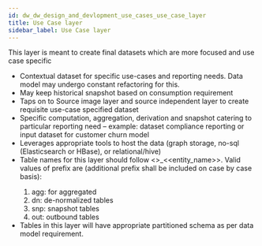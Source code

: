 ```yaml
---
id: dw_dw_design_and_devlopment_use_cases_use_case_layer
title: Use Case layer
sidebar_label: Use Case layer
---
```


This layer is meant to create final datasets which are more focused and use case specific

* Contextual dataset for specific use-cases and reporting needs. Data model may undergo constant refactoring for this.
* May keep historical snapshot based on consumption requirement
* Taps on to Source image layer and source independent layer to create requisite use-case specified dataset
* Specific computation, aggregation, derivation and snapshot catering to particular reporting need – example: dataset compliance reporting or input dataset for customer churn model
* Leverages appropriate tools to host the data (graph storage, no-sql (Elasticsearch or HBase), or relational/hive)
* Table names for this layer should follow <<prefix>>_<<entity_name>>. Valid values of prefix are (additional prefix shall be included on case by case basis):
   1. agg: for aggregated
   1. dn: de-normalized tables
   1. snp: snapshot tables
   1. out: outbound tables
* Tables in this layer will have appropriate partitioned schema as per data model requirement. 
